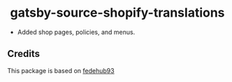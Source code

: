 <h1 align="center">
  gatsby-source-shopify-translations
</h1>

- Added shop pages, policies, and menus.

## Credits

This package is based on [fedehub93](https://github.com/fedehub93)
